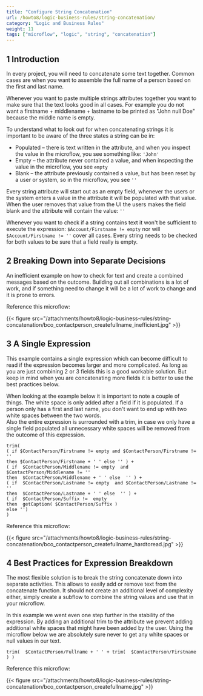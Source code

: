 ```yaml
---
title: "Configure String Concatenation"
url: /howto8/logic-business-rules/string-concatenation/
category: "Logic and Business Rules"
weight: 11
tags: ["microflow", "logic", "string", "concatenation"]
---
```


## 1 Introduction

In every project, you will need to concatenate some text together. Common cases are when you want to assemble the full name of a person based on the first and last name.

Whenever you want to paste multiple strings attributes together you want to make sure that the text looks good in all cases. For example you do not want a firstname + middlename + lastname to be printed as "John null Doe" because the middle name is empty.

To understand what to look out for when concatenating strings it is important to be aware of the three states a string can be in:

* Populated – there is text written in the attribute, and when you inspect the value in the microflow, you see something like: `'John'`
* Empty – the attribute never contained a value, and when inspecting the value in the microflow, you see `empty`
* Blank – the attribute previously contained a value, but has been reset by a user or system, so in the microflow, you see `''`

Every string attribute will start out as an empty field, whenever the users or the system enters a value in the attribute it will be populated with that value. When the user removes that value from the UI the users makes the field blank and the attribute will contain the value: `''`

Whenever you want to check if a string contains text it won't be sufficient to execute the expression: `$Account/Firstname != empty` nor will  `$Account/Firstname != ''` cover all cases. Every string needs to be checked for both values to be sure that a field really is empty.  

## 2 Breaking Down into Separate Decisions

An inefficient example on how to check for text and create a combined messages based on the outcome. Building out all combinations is a lot of work, and if something need to change it will be a lot of work to change and it is prone to errors. 

Reference this microflow:

{{< figure src="/attachments/howto8/logic-business-rules/string-concatenation/bco_contactperson_createfullname_inefficient.jpg" >}}

## 3 A Single Expression

This example contains a single expression which can become difficult to read if the expression becomes larger and more complicated. As long as you are just combining 2 or 3 fields this is a good workable solution. But keep in mind when you are concatenating more fields it is better to use the best practices below.

When looking at the example below it is important to note a couple of things. The white space is only added after a field if it is populated. If a person only has a first and last name, you don't want to end up with two white spaces between the two words.  
Also the entire expression is surrounded with a trim, in case we only have a single field populated all unnecessary white spaces will be removed from the outcome of this expression.

```text
trim(
( if $ContactPerson/Firstname != empty and $ContactPerson/Firstname != ''
then $ContactPerson/Firstname + ' ' else '' ) +
( if  $ContactPerson/Middlename != empty  and $ContactPerson/Middlename != ''
then  $ContactPerson/Middlename + ' ' else  '' ) +
( if  $ContactPerson/Lastname != empty  and $ContactPerson/Lastname != ''
then  $ContactPerson/Lastname + ' ' else  '' ) +
( if  $ContactPerson/Suffix !=  empty  
then  getCaption( $ContactPerson/Suffix )
else '')
)
```

Reference this microflow:

{{< figure src="/attachments/howto8/logic-business-rules/string-concatenation/bco_contactperson_createfullname_hardtoread.jpg" >}}

## 4 Best Practices for Expression Breakdown

The most flexible solution is to break the string concatenate down into separate activities. This allows to easily add or remove text from the concatenate function. It should not create an additional level of complexity either, simply create a subflow to combine the string values and use that in your microflow.

In this example we went even one step further in the stability of the expression. By adding an additional trim to the attribute we prevent adding additional white spaces that might have been added by the user. Using the microflow below we are absolutely sure never to get any white spaces or null values in our text.

```text {linenos=false}
trim(  $ContactPerson/Fullname + ' ' + trim(  $ContactPerson/Firstname ) )
```

Reference this microflow:

{{< figure src="/attachments/howto8/logic-business-rules/string-concatenation/bco_contactperson_createfullname.jpg" >}}
